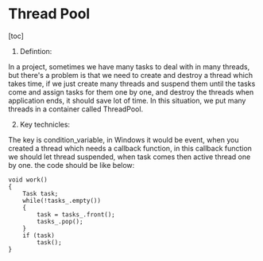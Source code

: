 # Thread Pool

[toc]

1. Defintion:
   
In a project, sometimes we have many tasks to deal with in many threads, but there's a problem is that we need to create and destroy a thread which takes time, if we just create many threads and suspend them until the tasks come and assign tasks for them one by one, and destroy the threads when application ends, it should save lot of time. In this situation, we put many threads in a container called ThreadPool.

2. Key technicles:

The key is condition_variable, in Windows it would be event, when you created a thread which needs a callback function, in this callback function we should let thread suspended, when task comes then active thread one by one. the code should be like below:

```
void work()
{
	Task task;
	while(!tasks_.empty())
	{
		task = tasks_.front();
		tasks_.pop();
	}
	if (task)
		task();
}
```


